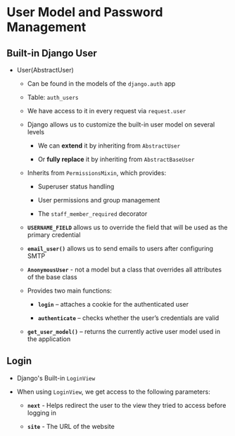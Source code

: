 # User Model and Password Management

## Built-in Django User

-   User(AbstractUser)

    -   Can be found in the models of the `django.auth` app

    -   Table: `auth_users`

    -   We have access to it in every request via `request.user`

    -   Django allows us to customize the built-in user model on several levels

        -   We can **extend** it by inheriting from `AbstractUser`

        -   Or **fully replace** it by inheriting from `AbstractBaseUser`

    -   Inherits from `PermissionsMixin`, which provides:

        -   Superuser status handling

        -   User permissions and group management

        -   The `staff_member_required` decorator

    -   **`USERNAME_FIELD`** allows us to override the field that will be used as the primary credential

    -   **`email_user()`** allows us to send emails to users after configuring SMTP

    -   **`AnonymousUser`** - not a model but a class that overrides all attributes of the base class

    -   Provides two main functions:

        -   **`login`** – attaches a cookie for the authenticated user

        -   **`authenticate`** – checks whether the user’s credentials are valid

    -   **`get_user_model()`** – returns the currently active user model used in the application

## Login

-   Django's Built-in `LoginView`

-   When using `LoginView`, we get access to the following parameters:

    -   **`next`** - Helps redirect the user to the view they tried to access before logging in

    -   **`site`** - The URL of the website

